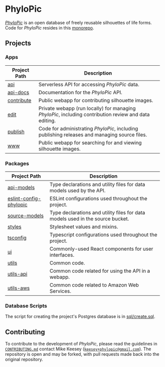# PhyloPic

_[PhyloPic](https://www.phylopic.org)_ is an open database of freely reusable silhouettes of life forms. Code for _PhyloPic_ resides in this [monorepo](https://classic.yarnpkg.com/blog/2017/08/02/introducing-workspaces/).

## Projects

### Apps

| Project Path                    | Description                                                                                           |
| ------------------------------- | ----------------------------------------------------------------------------------------------------- |
| [api](./apps/api)               | Serverless API for accessing _PhyloPic_ data.                                                         |
| [api-docs](./apps/api-docs)     | Documentation for the _PhyloPic_ API.                                                                 |
| [contribute](./apps/contribute) | Public webapp for contributing silhouette images.                                                     |
| [edit](./apps/edit)             | Private webapp (run locally) for managing _PhyloPic_, including contribution review and data editing. |
| [publish](./apps/publish)       | Code for administrating _PhyloPic_, including publishing releases and managing source files.          |
| [www](./apps/www)               | Public webapp for searching for and viewing silhouette images.                                        |

### Packages

| Project Path                                                | Description                                                                    |
| ----------------------------------------------------------- | ------------------------------------------------------------------------------ |
| [api-models](./packages/api-models)                         | Type declarations and utility files for data models used by the API.           |
| [eslint-config-phylopic](./packages/eslint-config-phylopic) | ESLint configurations used throughout the project.                             |
| [source-models](./packages/source-models)                   | Type declarations and utility files for data models used in the source bucket. |
| [styles](./packages/styles)                                 | Stylesheet values and mixins.                                                  |
| [tsconfig](./packages/tsconfig)                             | Typescript configurations used throughout the project.                         |
| [ui](./packages/ui)                                         | Commonly-used React components for user interfaces.                            |
| [utils](./packages/utils)                                   | Common code.                                                                   |
| [utils-api](./packages/utils-api)                           | Common code related for using the API in a webapp.                             |
| [utils-aws](./packages/utils-aws)                           | Common code related to Amazon Web Services.                                    |

### Database Scripts

The script for creating the project's Postgres database is in [sql/create.sql](./sql/create.sql).

## Contributing

To contribute to the development of _PhyloPic_, please read the guidelines in [`CONTRIBUTING.md`](./CONTRIBUTING.md) contact Mike Keesey ([`keesey+phylopic@gmail.com`](keesey+phylopic@gmail.com)). The repository is open and may be forked, with pull requests made back into the original repository.

